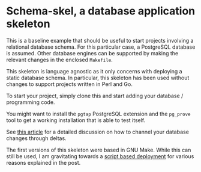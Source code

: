 # Schema-skel, a database application skeleton

This is a baseline example that should be useful to start projects involving a relational database schema. For this particular case, a PostgreSQL database is assumed. Other database engines can be supported by making the relevant changes in the enclosed `Makefile`.

This skeleton is language agnostic as it only concerns with deploying a static database schema. In particular, this skeleton has been used without changes to support projects written in Perl and Go.

To start your project, simply clone this and start adding your database / programming code.

You might want to install the `pgtap` PostgreSQL extension and the `pg_prove` tool to get a working installation that is able to test itself.

See [this article](https://lem.click/post/handling-database-schema-changes/) for a detailed discussion on how to channel your database changes through deltas.

The first versions of this skeleton were based in GNU Make. While this can still be used, I am gravitating towards a [script based deployment](https://lem.click/post/database-schema-shell/) for various reasons explained in the post.
